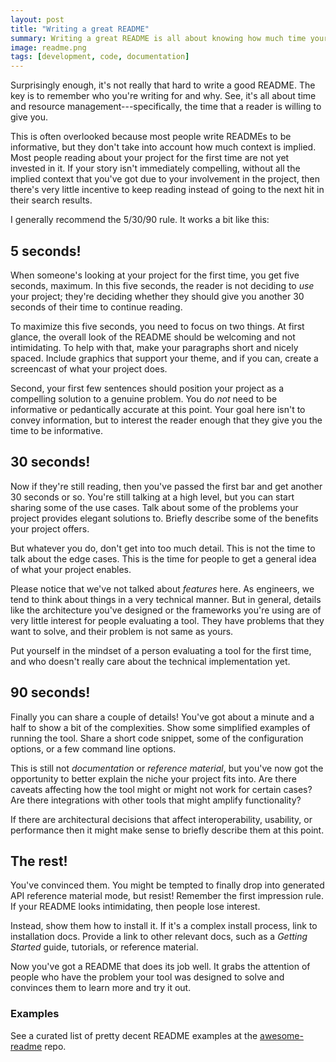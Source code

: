 ```yaml
---
layout: post
title: "Writing a great README"
summary: Writing a great README is all about knowing how much time your reader has to give you and what they're willing to spend it on.
image: readme.png
tags: [development, code, documentation]
---
```


Surprisingly enough, it's not really that hard to write a good README. The key is
to remember who you're writing for and why. See, it's all about time and resource
management---specifically, the time that a reader is willing to give you.

This is often overlooked because most people write READMEs to be informative, but they
don't take into account how much context is implied. Most people reading
about your project for the first time are not yet invested in it. If your story
isn't immediately compelling, without all the implied context that you've got
due to your involvement in the project, then there's very little incentive to
keep reading instead of going to the next hit in their search results.

I generally recommend the 5/30/90 rule. It works a bit like this:

## 5 seconds!

When someone's looking at your project for the first time, you get five seconds,
maximum. In this five seconds, the reader is not deciding to *use* your project;
they're deciding whether they should give you another 30 seconds of their time
to continue reading.

To maximize this five seconds, you need to focus on two things. At first glance,
the overall look of the README should be welcoming and not intimidating. To help
with that, make your paragraphs short and nicely spaced. Include graphics that
support your theme, and if you can, create a screencast of what your project does.

Second, your first few sentences should position your project as a compelling
solution to a genuine problem. You do *not* need to be informative or pedantically
accurate at this point. Your goal here isn't to convey information, but to interest
the reader enough that they give you the time to be informative.

## 30 seconds!

Now if they're still reading, then you've passed the first bar and get another
30 seconds or so. You're still talking at a high level, but you can start
sharing some of the use cases. Talk about some of the problems your project provides
elegant solutions to. Briefly describe some of the benefits your project offers.

But whatever you do, don't get into too much detail. This is not the time to talk
about the edge cases. This is the time for people to get a general idea of what
your project enables.

Please notice that we've not talked about *features* here. As engineers, we tend
to think about things in a very technical manner. But in general, details like
the architecture you've designed or the frameworks you're using are of very
little interest for people evaluating a tool. They have problems that they want
to solve, and their problem is not same as yours.

Put yourself in the mindset of a person evaluating a tool for the first time, and
who doesn't really care about the technical implementation yet.

## 90 seconds!

Finally you can share a couple of details! You've got about a minute and a
half to show a bit of the complexities. Show some simplified examples of
running the tool. Share a short code snippet, some of the configuration options,
or a few command line options.

This is still not *documentation* or *reference material*, but you've now got the
opportunity to better explain the niche your project fits into. Are there
caveats affecting how the tool might or might not work for certain cases? Are
there integrations with other tools that might amplify functionality?

If there are architectural decisions that affect interoperability, usability,
or performance then it might make sense to briefly describe them at this point.

## The rest!

You've convinced them. You might be tempted to finally drop into generated
API reference material mode, but resist! Remember the first impression rule. If
your README looks intimidating, then people lose interest.

Instead, show them how to install it. If it's a complex install process, link to
installation docs. Provide a link to other relevant docs, such as a *Getting
Started* guide, tutorials, or reference material.

Now you've got a README that does its job well. It grabs the attention of people
who have the problem your tool was designed to solve and convinces them to learn more
and try it out.

### Examples

See a curated list of pretty decent README examples at the
[awesome-readme](https://github.com/matiassingers/awesome-readme) repo.
